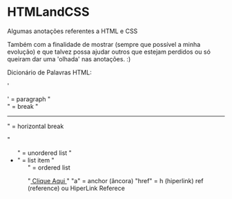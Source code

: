 # HTMLandCSS

Algumas anotações referentes a HTML e CSS

Também com a finalidade de mostrar (sempre que possível a minha evolução) e que talvez possa ajudar outros que estejam perdidos ou só queiram dar uma 'olhada' nas anotações. :)

Dicionário de Palavras HTML:

'<p>' = paragraph
"<br>" = break
"<hr>" = horizontal break

"<ul>" = unordered list
"<li>" = list item 
"<ol>" = ordered list

"<a href="l"> Clique Aqui </a>"
"a" = anchor (âncora)
"href" = h (hiperlink) ref (reference) ou HiperLink Referece
